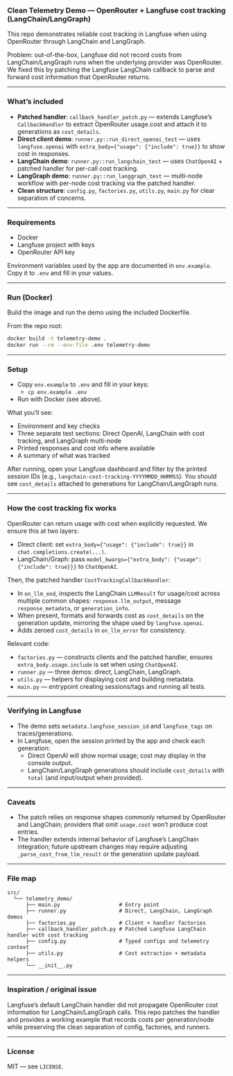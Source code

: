 ### Clean Telemetry Demo — OpenRouter + Langfuse cost tracking (LangChain/LangGraph)

This repo demonstrates reliable cost tracking in Langfuse when using OpenRouter through LangChain and LangGraph.

Problem: out-of-the-box, Langfuse did not record costs from LangChain/LangGraph runs when the underlying provider was OpenRouter. We fixed this by patching the Langfuse LangChain callback to parse and forward cost information that OpenRouter returns.

---

### What’s included
- **Patched handler**: `callback_handler_patch.py` — extends Langfuse’s `CallbackHandler` to extract OpenRouter usage.cost and attach it to generations as `cost_details`.
- **Direct client demo**: `runner.py::run_direct_openai_test` — uses `langfuse.openai` with `extra_body={"usage": {"include": true}}` to show cost in responses.
- **LangChain demo**: `runner.py::run_langchain_test` — uses `ChatOpenAI` + patched handler for per-call cost tracking.
- **LangGraph demo**: `runner.py::run_langgraph_test` — multi-node workflow with per-node cost tracking via the patched handler.
- **Clean structure**: `config.py`, `factories.py`, `utils.py`, `main.py` for clear separation of concerns.

---

### Requirements
- Docker
- Langfuse project with keys
- OpenRouter API key

Environment variables used by the app are documented in `env.example`. Copy it to `.env` and fill in your values.

---

### Run (Docker)
Build the image and run the demo using the included Dockerfile.

From the repo root:
```bash
docker build -t telemetry-demo .
docker run --rm --env-file .env telemetry-demo
```

---

### Setup
- Copy `env.example` to `.env` and fill in your keys:
  - `cp env.example .env`
- Run with Docker (see above).

What you’ll see:
- Environment and key checks
- Three separate test sections: Direct OpenAI, LangChain with cost tracking, and LangGraph multi-node
- Printed responses and cost info where available
- A summary of what was tracked

After running, open your Langfuse dashboard and filter by the printed session IDs (e.g., `langchain-cost-tracking-YYYYMMDD_HHMMSS`). You should see `cost_details` attached to generations for LangChain/LangGraph runs.

---

### How the cost tracking fix works
OpenRouter can return usage with cost when explicitly requested. We ensure this at two layers:
- Direct client: set `extra_body={"usage": {"include": true}}` in `chat.completions.create(...)`.
- LangChain/Graph: pass `model_kwargs={"extra_body": {"usage": {"include": true}}}` to `ChatOpenAI`.

Then, the patched handler `CostTrackingCallbackHandler`:
- In `on_llm_end`, inspects the LangChain `LLMResult` for usage/cost across multiple common shapes: `response.llm_output`, message `response_metadata`, or `generation_info`.
- When present, formats and forwards cost as `cost_details` on the generation update, mirroring the shape used by `langfuse.openai`.
- Adds zeroed `cost_details` in `on_llm_error` for consistency.

Relevant code:
- `factories.py` — constructs clients and the patched handler, ensures `extra_body.usage.include` is set when using `ChatOpenAI`.
- `runner.py` — three demos: direct, LangChain, LangGraph.
- `utils.py` — helpers for displaying cost and building metadata.
- `main.py` — entrypoint creating sessions/tags and running all tests.

---

### Verifying in Langfuse
- The demo sets `metadata.langfuse_session_id` and `langfuse_tags` on traces/generations.
- In Langfuse, open the session printed by the app and check each generation:
  - Direct OpenAI will show normal usage; cost may display in the console output.
  - LangChain/LangGraph generations should include `cost_details` with `total` (and input/output when provided).

---

### Caveats
- The patch relies on response shapes commonly returned by OpenRouter and LangChain; providers that omit `usage.cost` won’t produce cost entries.
- The handler extends internal behavior of Langfuse’s LangChain integration; future upstream changes may require adjusting `_parse_cost_from_llm_result` or the generation update payload.

---

### File map
```
src/
  └── telemetry_demo/
      ├── main.py                   # Entry point
      ├── runner.py                 # Direct, LangChain, LangGraph demos
      ├── factories.py              # Client + handler factories
      ├── callback_handler_patch.py # Patched Langfuse LangChain handler with cost tracking
      ├── config.py                 # Typed configs and telemetry context
      ├── utils.py                  # Cost extraction + metadata helpers
      └── __init__.py
```

---

### Inspiration / original issue
Langfuse’s default LangChain handler did not propagate OpenRouter cost information for LangChain/LangGraph calls. This repo patches the handler and provides a working example that records costs per generation/node while preserving the clean separation of config, factories, and runners.


---

### License
MIT — see `LICENSE`.


